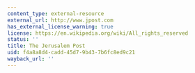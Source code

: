 ```yaml
---
content_type: external-resource
external_url: http://www.jpost.com
has_external_license_warning: true
license: https://en.wikipedia.org/wiki/All_rights_reserved
status: ''
title: The Jerusalem Post
uid: f4a8a8d4-cadd-45d7-9b43-7b6fc8ed9c21
wayback_url: ''
---
```


